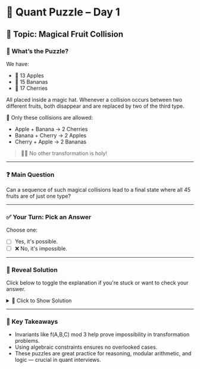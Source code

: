 # 🧠 Quant Puzzle – Day 1

## 📌 Topic: Magical Fruit Collision

### 🤔 What’s the Puzzle?

We have:

- 🍎 13 Apples  
- 🍌 15 Bananas  
- 🍒 17 Cherries  

All placed inside a magic hat. Whenever a collision occurs between two different fruits, both disappear and are replaced by two of the third type.

📌 Only these collisions are allowed:
- Apple + Banana → 2 Cherries  
- Banana + Cherry → 2 Apples  
- Cherry + Apple → 2 Bananas

> 🧙‍♂ No other transformation is holy!

---

### ❓ Main Question

Can a sequence of such magical collisions lead to a final state where all 45 fruits are of just one type?

---

### ✅ Your Turn: Pick an Answer

Choose one:
- [ ] Yes, it's possible.
- [ ] ❌ No, it's impossible.

---

### 📂 Reveal Solution

Click below to toggle the explanation if you're stuck or want to check your answer.

<details>
<summary>📜 Click to Show Solution</summary>

#### 🔄 Invariant Method:

Let’s define a function:


f(A, B, C) = A + 2B + 3C mod 3


✅ This value stays constant through all valid collisions.

Initial value:

f(13, 15, 17) = 13 + 2×15 + 3×17 = 94 ≡ 1 mod 3


Now check each final state:
- f(45, 0, 0) = 45 ≡ 0 mod 3 ❌
- f(0, 45, 0) = 2×45 = 90 ≡ 0 mod 3 ❌
- f(0, 0, 45) = 3×45 = 135 ≡ 0 mod 3 ❌

None match the initial invariant (1 mod 3) ⇒ contradiction.

So even though transformations seem to reduce fruit variety, we can’t reach any all-one-fruit state.

---

#### 🧮 System of Equations Method:

Let:  
- A = # of times Apples are increased by 2  
- B = # of times Bananas are increased by 2  
- C = # of times Cherries are increased by 2

From transformation rules:

- (AB)Apple + Banana → 2 Cherries  
- (BC)Banana + Cherry → 2 Apples  
- (CA)Cherry + Apple → 2 Bananas  

We derive:


Final Apples = 13 - (AB + CA) + 2 × BC  
Final Bananas = 15 - (BC + AB) + 2 × CA  
Final Cherries = 17 - (CA + BC) + 2 × AB


Trying to set two of these to zero and one to 45 leads to non-integer solution in the equation system.

So again, impossible.

---

### 🛑 Final Answer: No, it's impossible.

</details>

---

### 🔑 Key Takeaways

- Invariants like f(A,B,C) mod 3 help prove impossibility in transformation problems.
- Using algebraic constraints ensures no overlooked cases.
- These puzzles are great practice for reasoning, modular arithmetic, and logic — crucial in quant interviews.



